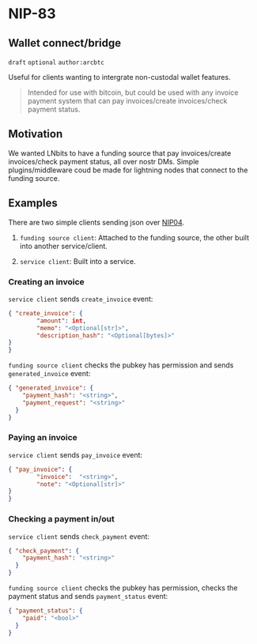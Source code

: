 NIP-83
======

Wallet connect/bridge
--------------

`draft` `optional` `author:arcbtc`

Useful for clients wanting to intergrate non-custodal wallet features.

> Intended for use with bitcoin, but could be used with any invoice payment system that can pay invoices/create invoices/check payment status.

## Motivation

We wanted LNbits to have a funding source that pay invoices/create invoices/check payment status, all over nostr DMs. Simple plugins/middleware coud be made for lightning nodes that connect to the funding source.

## Examples

There are two simple clients sending json over [NIP04](https://github.com/nostr-protocol/nips/blob/master/04.md).

1. `funding source client`: Attached to the funding source, the other built into another service/client.

2. `service client`: Built into a service.

### Creating an invoice

`service client` sends `create_invoice` event:

```json
{ "create_invoice": {
        "amount": int,
        "memo": "<Optional[str]>",
        "description_hash": "<Optional[bytes]>"
}
}
```

`funding source client` checks the pubkey has permission and sends `generated_invoice` event:

```json
{ "generated_invoice": {
    "payment_hash": "<string>", 
    "payment_request": "<string>"
  }
}
```

### Paying an invoice

`service client` sends `pay_invoice` event:

```json
{ "pay_invoice": {
        "invoice":  "<string>",
        "note": "<Optional[str]>"
}
}
```

### Checking a payment in/out

`service client` sends `check_payment` event:

```json
{ "check_payment": {
    "payment_hash": "<string>"
  }
}

```

`funding source client` checks the pubkey has permission, checks the payment status and sends `payment_status` event:

```json
{ "payment_status": {
    "paid": "<bool>"
  }
}
```

